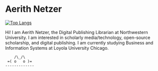 # Aerith Netzer

[![Top Langs](https://github-readme-stats.vercel.app/api/top-langs/?username=aerithnetzer&hide=php)](https://github.com/aerithnetzer)

Hi! I am Aerith Netzer, the Digital Publishing Librarian at Northwestern University. I am interested in scholarly media/technology, open-source scholarship, and digital publishing. I am currently studying Business and Information Systems at Loyola University Chicago.
```
    /\_/\  
 =( o   o )=
-------------
```
